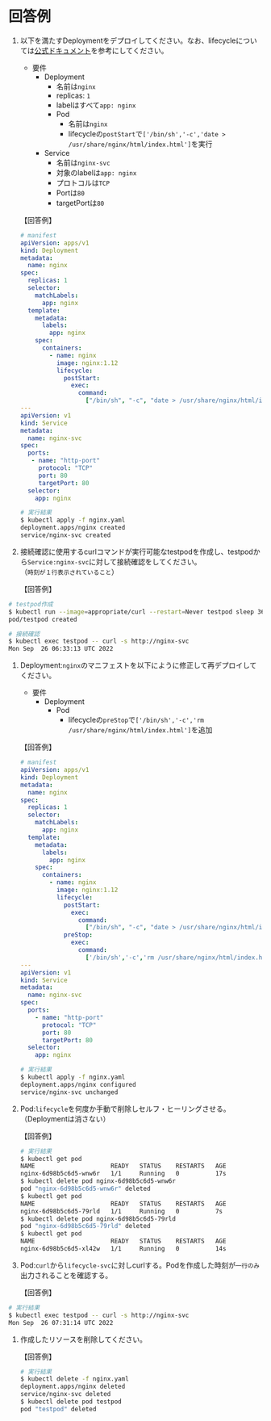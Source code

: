# 回答例

1. 以下を満たすDeploymentをデプロイしてください。なお、lifecycleについては[公式ドキュメント][1]を参考にしてください。

   - 要件
     - Deployment
       - 名前は`nginx`
       - replicas: `1`
       - labelはすべて`app: nginx`
       - Pod
         - 名前は`nginx`
         - lifecycleの`postStart`で`['/bin/sh','-c','date > /usr/share/nginx/html/index.html']`を実行
     - Service
       - 名前は`nginx-svc`
       - 対象のlabelは`app: nginx`
       - プロトコルは`TCP`
       - Portは`80`
       - targetPortは`80`

   【回答例】

   ```yml
   # manifest
   apiVersion: apps/v1
   kind: Deployment
   metadata:
     name: nginx
   spec:
     replicas: 1
     selector:
       matchLabels:
         app: nginx
     template:
       metadata:
         labels:
           app: nginx
       spec:
         containers:
           - name: nginx
             image: nginx:1.12
             lifecycle:
               postStart:
                 exec:
                   command:
                     ["/bin/sh", "-c", "date > /usr/share/nginx/html/index.html"]
   ---
   apiVersion: v1
   kind: Service
   metadata:
     name: nginx-svc
   spec:
     ports:
      - name: "http-port"
        protocol: "TCP"
        port: 80
        targetPort: 80
     selector:
       app: nginx
   ```

   ```bash
   # 実行結果
   $ kubectl apply -f nginx.yaml
   deployment.apps/nginx created
   service/nginx-svc created
   ```

1. 接続確認に使用するcurlコマンドが実行可能なtestpodを作成し、testpodから`Service:nginx-svc`に対して接続確認をしてください。  
  （`時刻が１行表示されていること`）

   【回答例】

```bash
# testpod作成
$ kubectl run --image=appropriate/curl --restart=Never testpod sleep 3600
pod/testpod created

# 接続確認
$ kubectl exec testpod -- curl -s http://nginx-svc
Mon Sep  26 06:33:13 UTC 2022
```

1. Deployment:`nginx`のマニフェストを以下にように修正して再デプロイしてください。

   - 要件
     - Deployment
       - Pod
         - lifecycleの`preStop`で`['/bin/sh','-c','rm /usr/share/nginx/html/index.html']`を追加

   【回答例】

   ```yml
   # manifest
   apiVersion: apps/v1
   kind: Deployment
   metadata:
     name: nginx
   spec:
     replicas: 1
     selector:
       matchLabels:
         app: nginx
     template:
       metadata:
         labels:
           app: nginx
       spec:
         containers:
           - name: nginx
             image: nginx:1.12
             lifecycle:
               postStart:
                 exec:
                   command:
                     ["/bin/sh", "-c", "date > /usr/share/nginx/html/index.html"]
               preStop:
                 exec:
                   command:
                     ['/bin/sh','-c','rm /usr/share/nginx/html/index.html']
   ---
   apiVersion: v1
   kind: Service
   metadata:
     name: nginx-svc
   spec:
     ports:
       - name: "http-port"
         protocol: "TCP"
         port: 80
         targetPort: 80
     selector:
       app: nginx
   ```

   ```bash
   # 実行結果
   $ kubectl apply -f nginx.yaml
   deployment.apps/nginx configured
   service/nginx-svc unchanged
   ```

1. Pod:`lifecycle`を何度か手動で削除しセルフ・ヒーリングさせる。（Deploymentは消さない）

   【回答例】

   ```bash
   # 実行結果
   $ kubectl get pod
   NAME                     READY   STATUS    RESTARTS   AGE
   nginx-6d98b5c6d5-wnw6r   1/1     Running   0          17s
   $ kubectl delete pod nginx-6d98b5c6d5-wnw6r
   pod "nginx-6d98b5c6d5-wnw6r" deleted
   $ kubectl get pod
   NAME                     READY   STATUS    RESTARTS   AGE
   nginx-6d98b5c6d5-79rld   1/1     Running   0          7s
   $ kubectl delete pod nginx-6d98b5c6d5-79rld
   pod "nginx-6d98b5c6d5-79rld" deleted
   $ kubectl get pod
   NAME                     READY   STATUS    RESTARTS   AGE
   nginx-6d98b5c6d5-xl42w   1/1     Running   0          14s
   ```

1. Pod:`curl`から`lifecycle-svc`に対しcurlする。Podを作成した時刻が`一行のみ`出力されることを確認する。

   【回答例】

```bash
# 実行結果
$ kubectl exec testpod -- curl -s http://nginx-svc
Mon Sep  26 07:31:14 UTC 2022
```

1. 作成したリソースを削除してください。

   【回答例】

   ```bash
   # 実行結果
   $ kubectl delete -f nginx.yaml
   deployment.apps/nginx deleted
   service/nginx-svc deleted
   $ kubectl delete pod testpod
   pod "testpod" deleted
   ```

[1]:https://kubernetes.io/ja/docs/tasks/configure-pod-container/attach-handler-lifecycle-event/
